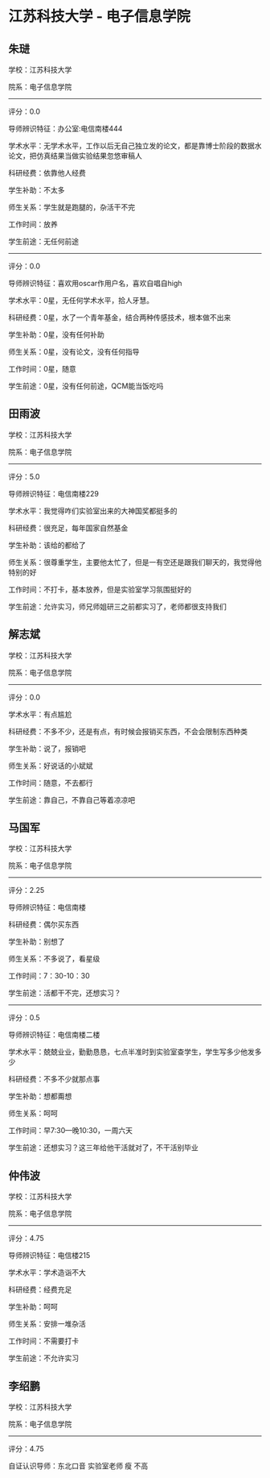 # 江苏科技大学 - 电子信息学院

## 朱琎

学校：江苏科技大学

院系：电子信息学院

* * *

评分：0.0

导师辨识特征：办公室:电信南楼444

学术水平：无学术水平，工作以后无自己独立发的论文，都是靠博士阶段的数据水论文，把仿真结果当做实验结果忽悠审稿人

科研经费：依靠他人经费

学生补助：不太多

师生关系：学生就是跑腿的，杂活干不完

工作时间：放养

学生前途：无任何前途

* * *

评分：0.0

导师辨识特征：喜欢用oscar作用户名，喜欢自唱自high

学术水平：0星，无任何学术水平，拾人牙慧。

科研经费：0星，水了一个青年基金，结合两种传感技术，根本做不出来

学生补助：0星，没有任何补助

师生关系：0星，没有论文，没有任何指导

工作时间：0星，随意

学生前途：0星，没有任何前途，QCM能当饭吃吗

## 田雨波

学校：江苏科技大学

院系：电子信息学院

* * *

评分：5.0

导师辨识特征：电信南楼229

学术水平：我觉得咋们实验室出来的大神国奖都挺多的

科研经费：很充足，每年国家自然基金

学生补助：该给的都给了

师生关系：很尊重学生，主要他太忙了，但是一有空还是跟我们聊天的，我觉得他特别的好

工作时间：不打卡，基本放养，但是实验室学习氛围挺好的

学生前途：允许实习，师兄师姐研三之前都实习了，老师都很支持我们

## 解志斌

学校：江苏科技大学

院系：电子信息学院

* * *

评分：0.0

学术水平：有点尴尬

科研经费：不多不少，还是有点，有时候会报销买东西，不会会限制东西种类

学生补助：说了，报销吧

师生关系：好说话的小斌斌

工作时间：随意，不去都行

学生前途：靠自己，不靠自己等着凉凉吧

## 马国军

学校：江苏科技大学

院系：电子信息学院

* * *

评分：2.25

导师辨识特征：电信南楼

科研经费：偶尔买东西

学生补助：别想了

师生关系：不多说了，看星级

工作时间：7：30-10：30

学生前途：活都干不完，还想实习？

* * *

评分：0.5

导师辨识特征：电信南楼二楼

学术水平：兢兢业业，勤勤恳恳，七点半准时到实验室查学生，学生写多少他发多少

科研经费：不多不少就那点事

学生补助：想都甭想

师生关系：呵呵

工作时间：早7:30—晚10:30，一周六天

学生前途：还想实习？这三年给他干活就对了，不干活别毕业

## 仲伟波

学校：江苏科技大学

院系：电子信息学院

* * *

评分：4.75

导师辨识特征：电信楼215

学术水平：学术造诣不大

科研经费：经费充足

学生补助：呵呵

师生关系：安排一堆杂活

工作时间：不需要打卡

学生前途：不允许实习

## 李绍鹏

学校：江苏科技大学

院系：电子信息学院

* * *

评分：4.75

自证认识导师：东北口音 实验室老师 瘦 不高